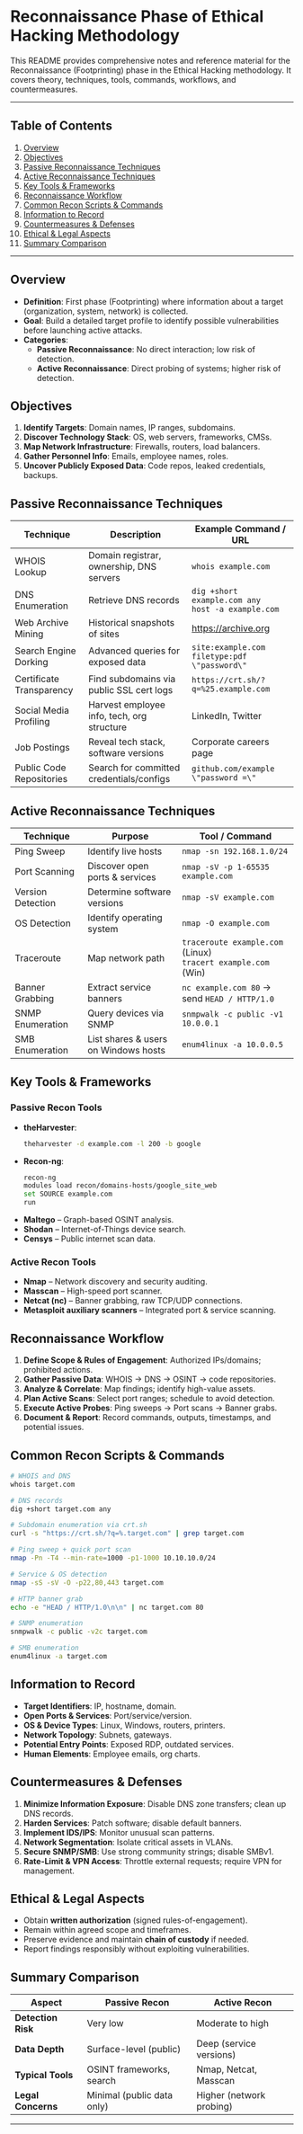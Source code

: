# Reconnaissance Phase of Ethical Hacking Methodology

This README provides comprehensive notes and reference material for the Reconnaissance (Footprinting) phase in the Ethical Hacking methodology. It covers theory, techniques, tools, commands, workflows, and countermeasures.

---

## Table of Contents
1. [Overview](#overview)
2. [Objectives](#objectives)
3. [Passive Reconnaissance Techniques](#passive-reconnaissance-techniques)
4. [Active Reconnaissance Techniques](#active-reconnaissance-techniques)
5. [Key Tools & Frameworks](#key-tools--frameworks)
6. [Reconnaissance Workflow](#reconnaissance-workflow)
7. [Common Recon Scripts & Commands](#common-recon-scripts--commands)
8. [Information to Record](#information-to-record)
9. [Countermeasures & Defenses](#countermeasures--defenses)
10. [Ethical & Legal Aspects](#ethical--legal-aspects)
11. [Summary Comparison](#summary-comparison)

---

## Overview

- **Definition**: First phase (Footprinting) where information about a target (organization, system, network) is collected.
- **Goal**: Build a detailed target profile to identify possible vulnerabilities before launching active attacks.
- **Categories**:
  - **Passive Reconnaissance**: No direct interaction; low risk of detection.
  - **Active Reconnaissance**: Direct probing of systems; higher risk of detection.

## Objectives

1. **Identify Targets**: Domain names, IP ranges, subdomains.
2. **Discover Technology Stack**: OS, web servers, frameworks, CMSs.
3. **Map Network Infrastructure**: Firewalls, routers, load balancers.
4. **Gather Personnel Info**: Emails, employee names, roles.
5. **Uncover Publicly Exposed Data**: Code repos, leaked credentials, backups.

## Passive Reconnaissance Techniques

| **Technique**                 | **Description**                                          | **Example Command / URL**                             |
|---------------------------|------------------------------------------------------|-----------------------------------------------------|
| WHOIS Lookup              | Domain registrar, ownership, DNS servers             | `whois example.com`                                 |
| DNS Enumeration           | Retrieve DNS records                                 | `dig +short example.com any`<br>`host -a example.com`|
| Web Archive Mining        | Historical snapshots of sites                        | https://archive.org                                 |
| Search Engine Dorking     | Advanced queries for exposed data                    | `site:example.com filetype:pdf \"password\"`      |
| Certificate Transparency  | Find subdomains via public SSL cert logs             | `https://crt.sh/?q=%25.example.com`                 |
| Social Media Profiling    | Harvest employee info, tech, org structure           | LinkedIn, Twitter                                   |
| Job Postings              | Reveal tech stack, software versions                 | Corporate careers page                              |
| Public Code Repositories  | Search for committed credentials/configs             | `github.com/example \"password =\"`                |

## Active Reconnaissance Techniques

| Technique            | Purpose                               | Tool / Command                                                  |
|----------------------|---------------------------------------|-----------------------------------------------------------------|
| Ping Sweep           | Identify live hosts                   | `nmap -sn 192.168.1.0/24`                                       |
| Port Scanning        | Discover open ports & services        | `nmap -sV -p 1-65535 example.com`                               |
| Version Detection    | Determine software versions           | `nmap -sV example.com`                                          |
| OS Detection         | Identify operating system             | `nmap -O example.com`                                           |
| Traceroute           | Map network path                      | `traceroute example.com` (Linux)<br>`tracert example.com` (Win) |
| Banner Grabbing      | Extract service banners               | `nc example.com 80` → send `HEAD / HTTP/1.0`                    |
| SNMP Enumeration     | Query devices via SNMP                | `snmpwalk -c public -v1 10.0.0.1`                               |
| SMB Enumeration      | List shares & users on Windows hosts  | `enum4linux -a 10.0.0.5`                                        |

## Key Tools & Frameworks

### Passive Recon Tools
- **theHarvester**:
  ```bash
  theharvester -d example.com -l 200 -b google
  ```
- **Recon-ng**:
  ```bash
  recon-ng
  modules load recon/domains-hosts/google_site_web
  set SOURCE example.com
  run
  ```
- **Maltego** – Graph-based OSINT analysis.
- **Shodan** – Internet-of-Things device search.
- **Censys** – Public internet scan data.

### Active Recon Tools
- **Nmap** – Network discovery and security auditing.
- **Masscan** – High-speed port scanner.
- **Netcat (nc)** – Banner grabbing, raw TCP/UDP connections.
- **Metasploit auxiliary scanners** – Integrated port & service scanning.

## Reconnaissance Workflow

1. **Define Scope & Rules of Engagement**: Authorized IPs/domains; prohibited actions.
2. **Gather Passive Data**: WHOIS → DNS → OSINT → code repositories.
3. **Analyze & Correlate**: Map findings; identify high-value assets.
4. **Plan Active Scans**: Select port ranges; schedule to avoid detection.
5. **Execute Active Probes**: Ping sweeps → Port scans → Banner grabs.
6. **Document & Report**: Record commands, outputs, timestamps, and potential issues.

## Common Recon Scripts & Commands

```bash
# WHOIS and DNS
whois target.com

# DNS records
dig +short target.com any

# Subdomain enumeration via crt.sh
curl -s "https://crt.sh/?q=%.target.com" | grep target.com

# Ping sweep + quick port scan
nmap -Pn -T4 --min-rate=1000 -p1-1000 10.10.10.0/24

# Service & OS detection
nmap -sS -sV -O -p22,80,443 target.com

# HTTP banner grab
echo -e "HEAD / HTTP/1.0\n\n" | nc target.com 80

# SNMP enumeration
snmpwalk -c public -v2c target.com

# SMB enumeration
enum4linux -a target.com
```

## Information to Record

- **Target Identifiers**: IP, hostname, domain.
- **Open Ports & Services**: Port/service/version.
- **OS & Device Types**: Linux, Windows, routers, printers.
- **Network Topology**: Subnets, gateways.
- **Potential Entry Points**: Exposed RDP, outdated services.
- **Human Elements**: Employee emails, org charts.

## Countermeasures & Defenses
1. **Minimize Information Exposure**: Disable DNS zone transfers; clean up DNS records.
2. **Harden Services**: Patch software; disable default banners.
3. **Implement IDS/IPS**: Monitor unusual scan patterns.
4. **Network Segmentation**: Isolate critical assets in VLANs.
5. **Secure SNMP/SMB**: Use strong community strings; disable SMBv1.
6. **Rate-Limit & VPN Access**: Throttle external requests; require VPN for management.

## Ethical & Legal Aspects

- Obtain **written authorization** (signed rules-of-engagement).
- Remain within agreed scope and timeframes.
- Preserve evidence and maintain **chain of custody** if needed.
- Report findings responsibly without exploiting vulnerabilities.

## Summary Comparison

| Aspect             | Passive Recon              | Active Recon                   |
|--------------------|-----------------------------|--------------------------------|
| **Detection Risk**     | Very low                    | Moderate to high               |
| **Data Depth**         | Surface-level (public)      | Deep (service versions)        |
| **Typical Tools**      | OSINT frameworks, search    | Nmap, Netcat, Masscan          |
| **Legal Concerns**     | Minimal (public data only)  | Higher (network probing)       |

---